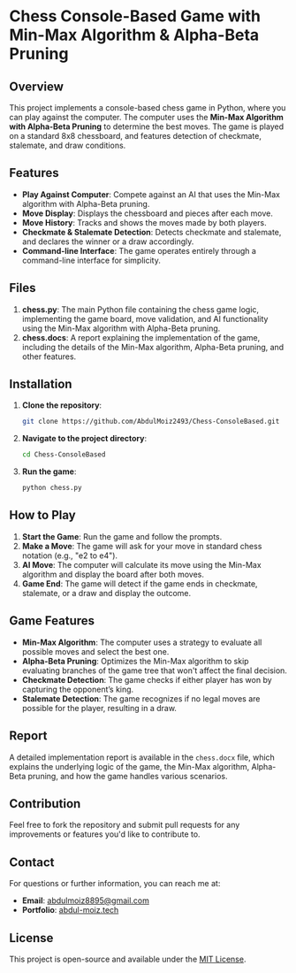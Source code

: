 # Chess Console-Based Game with Min-Max Algorithm & Alpha-Beta Pruning

## Overview

This project implements a console-based chess game in Python, where you can play against the computer. The computer uses the **Min-Max Algorithm with Alpha-Beta Pruning** to determine the best moves. The game is played on a standard 8x8 chessboard, and features detection of checkmate, stalemate, and draw conditions. 

## Features

- **Play Against Computer**: Compete against an AI that uses the Min-Max algorithm with Alpha-Beta pruning.
- **Move Display**: Displays the chessboard and pieces after each move.
- **Move History**: Tracks and shows the moves made by both players.
- **Checkmate & Stalemate Detection**: Detects checkmate and stalemate, and declares the winner or a draw accordingly.
- **Command-line Interface**: The game operates entirely through a command-line interface for simplicity.

## Files

1. **chess.py**: The main Python file containing the chess game logic, implementing the game board, move validation, and AI functionality using the Min-Max algorithm with Alpha-Beta pruning.
2. **chess.docs**: A report explaining the implementation of the game, including the details of the Min-Max algorithm, Alpha-Beta pruning, and other features.

## Installation

1. **Clone the repository**:
   ```bash
   git clone https://github.com/AbdulMoiz2493/Chess-ConsoleBased.git
   ```

2. **Navigate to the project directory**:
   ```bash
   cd Chess-ConsoleBased
   ```

3. **Run the game**:
   ```bash
   python chess.py
   ```

## How to Play

1. **Start the Game**: Run the game and follow the prompts.
2. **Make a Move**: The game will ask for your move in standard chess notation (e.g., "e2 to e4").
3. **AI Move**: The computer will calculate its move using the Min-Max algorithm and display the board after both moves.
4. **Game End**: The game will detect if the game ends in checkmate, stalemate, or a draw and display the outcome.

## Game Features

- **Min-Max Algorithm**: The computer uses a strategy to evaluate all possible moves and select the best one.
- **Alpha-Beta Pruning**: Optimizes the Min-Max algorithm to skip evaluating branches of the game tree that won't affect the final decision.
- **Checkmate Detection**: The game checks if either player has won by capturing the opponent’s king.
- **Stalemate Detection**: The game recognizes if no legal moves are possible for the player, resulting in a draw.

## Report

A detailed implementation report is available in the `chess.docx` file, which explains the underlying logic of the game, the Min-Max algorithm, Alpha-Beta pruning, and how the game handles various scenarios.

## Contribution

Feel free to fork the repository and submit pull requests for any improvements or features you'd like to contribute to.

## Contact

For questions or further information, you can reach me at:

- **Email**: [abdulmoiz8895@gmail.com](mailto:abdulmoiz8895@gmail.com)
- **Portfolio**: [abdul-moiz.tech](https://abdul-moiz.tech)

## License

This project is open-source and available under the [MIT License](LICENSE).
